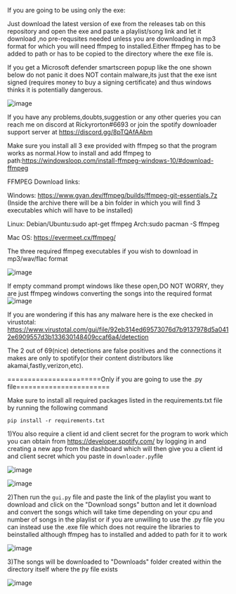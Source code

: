If you are going to be using only the exe:

Just download the latest version of exe from the releases tab on this repository and open the exe and paste a playlist/song link and let it download ,no pre-requsites needed unless you are downloading in mp3 format for which you will need ffmpeg to installed.Either ffmpeg has to be added to path or has to be copied to the directory where the exe file is.

If you get a Microsoft defender smartscreen popup like the one shown below do not panic it does NOT contain malware,its just that the exe isnt signed (requires money to buy a signing certificate) and thus windows thinks it is potentially dangerous.

![image](https://user-images.githubusercontent.com/74890659/173220425-ea7b3e77-b798-4cef-ac9f-e3cab624f60d.png)

If you have any problems,doubts,suggestion or any other queries you can reach me on discord at Rickyrorton#6693 or
join the spotify downloader support server at https://discord.gg/8pTQAfAAbm

Make sure you install all 3 exe provided with ffmpeg so that the program works as normal.How to install and add ffmpeg to path:https://windowsloop.com/install-ffmpeg-windows-10/#download-ffmpeg

FFMPEG Download links:

Windows: https://www.gyan.dev/ffmpeg/builds/ffmpeg-git-essentials.7z (Inside the archive there will be a bin folder in which you will find 3 executables which will have to be installed)

Linux:
  Debian/Ubuntu:sudo apt-get ffmpeg
  Arch:sudo pacman -S ffmpeg

Mac OS: https://evermeet.cx/ffmpeg/

The three required ffmpeg executables if you wish to download in mp3/wav/flac format

![image](https://user-images.githubusercontent.com/74890659/154211073-fc63a638-789a-489f-883d-0b887176b620.png)

If empty command prompt windows like these open,DO NOT WORRY, they are just ffmpeg windows converting the songs into the required format
![image](https://user-images.githubusercontent.com/74890659/175237409-728525e3-e39e-4d3a-8d16-db73d83cf1e5.png)



If you are wondering if this has any malware here is the exe checked in virustotal: https://www.virustotal.com/gui/file/92eb314ed69573076d7b9137978d5a0412e6909557d3b133630148409ccaf6a4/detection

The 2 out of 69(nice) detections are false positives and the connections it makes are only to spotify(or their content distributors like akamai,fastly,verizon,etc).

=======================Only if you are going to use the .py file=======================

Make sure to install all required packages listed in the requirements.txt file by running the following command

```pip install -r requirements.txt```

1)You also require a client id and client secret for the program to work which you can obtain from https://developer.spotify.com/ 
by logging in and creating a new app from the dashboard which will then give you a client id and client secret 
which you paste in ```downloader.py```file 

![image](https://user-images.githubusercontent.com/74890659/130178928-61802ff8-c549-4509-b055-5c96a440e34d.png)

![image](https://user-images.githubusercontent.com/74890659/130178984-0243cc2a-d180-45c9-b132-0d1783feabc3.png)

2)Then run the ```gui.py``` file and paste the link of the playlist you want to download and click on 
the "Download songs" button and let it download and convert the songs which will take time depending 
on your cpu and number of songs in the playlist or if you are unwilling to use the .py file you can 
instead use the .exe file which does not require the libraries to beinstalled although ffmpeg has to 
installed and added to path for it to work

![image](https://user-images.githubusercontent.com/74890659/150334965-049446e5-8daa-4b65-8213-dcf2bb9247ff.png)

3)The songs will be downloaded to "Downloads" folder created within the directory itself where the py file exists

![image](https://user-images.githubusercontent.com/74890659/154210788-51e600d5-a0f9-477a-a958-a6dfbd7aa669.png)
